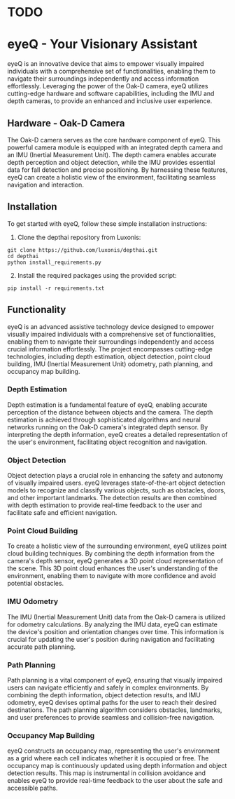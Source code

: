 # TODO
# eyeQ - Your Visionary Assistant


eyeQ is an innovative device that aims to empower visually impaired individuals with a comprehensive set of functionalities, enabling them to navigate their surroundings independently and access information effortlessly. Leveraging the power of the Oak-D camera, eyeQ utilizes cutting-edge hardware and software capabilities, including the IMU and depth cameras, to provide an enhanced and inclusive user experience.

## Hardware - Oak-D Camera

The Oak-D camera serves as the core hardware component of eyeQ. This powerful camera module is equipped with an integrated depth camera and an IMU (Inertial Measurement Unit). The depth camera enables accurate depth perception and object detection, while the IMU provides essential data for fall detection and precise positioning. By harnessing these features, eyeQ can create a holistic view of the environment, facilitating seamless navigation and interaction.

## Installation

To get started with eyeQ, follow these simple installation instructions:

1. Clone the depthai repository from Luxonis:
```
git clone https://github.com/luxonis/depthai.git
cd depthai
python install_requirements.py
```
2. Install the required packages using the provided script:
```
pip install -r requirements.txt
```
## Functionality

eyeQ is an advanced assistive technology device designed to empower visually impaired individuals with a comprehensive set of functionalities, enabling them to navigate their surroundings independently and access crucial information effortlessly. The project encompasses cutting-edge technologies, including depth estimation, object detection, point cloud building, IMU (Inertial Measurement Unit) odometry, path planning, and occupancy map building.

### Depth Estimation

Depth estimation is a fundamental feature of eyeQ, enabling accurate perception of the distance between objects and the camera. The depth estimation is achieved through sophisticated algorithms and neural networks running on the Oak-D camera's integrated depth sensor. By interpreting the depth information, eyeQ creates a detailed representation of the user's environment, facilitating object recognition and navigation.
### Object Detection

Object detection plays a crucial role in enhancing the safety and autonomy of visually impaired users. eyeQ leverages state-of-the-art object detection models to recognize and classify various objects, such as obstacles, doors, and other important landmarks. The detection results are then combined with depth estimation to provide real-time feedback to the user and facilitate safe and efficient navigation.
### Point Cloud Building

To create a holistic view of the surrounding environment, eyeQ utilizes point cloud building techniques. By combining the depth information from the camera's depth sensor, eyeQ generates a 3D point cloud representation of the scene. This 3D point cloud enhances the user's understanding of the environment, enabling them to navigate with more confidence and avoid potential obstacles.
### IMU Odometry

The IMU (Inertial Measurement Unit) data from the Oak-D camera is utilized for odometry calculations. By analyzing the IMU data, eyeQ can estimate the device's position and orientation changes over time. This information is crucial for updating the user's position during navigation and facilitating accurate path planning.
### Path Planning

Path planning is a vital component of eyeQ, ensuring that visually impaired users can navigate efficiently and safely in complex environments. By combining the depth information, object detection results, and IMU odometry, eyeQ devises optimal paths for the user to reach their desired destinations. The path planning algorithm considers obstacles, landmarks, and user preferences to provide seamless and collision-free navigation.
### Occupancy Map Building

eyeQ constructs an occupancy map, representing the user's environment as a grid where each cell indicates whether it is occupied or free. The occupancy map is continuously updated using depth information and object detection results. This map is instrumental in collision avoidance and enables eyeQ to provide real-time feedback to the user about the safe and accessible paths.
